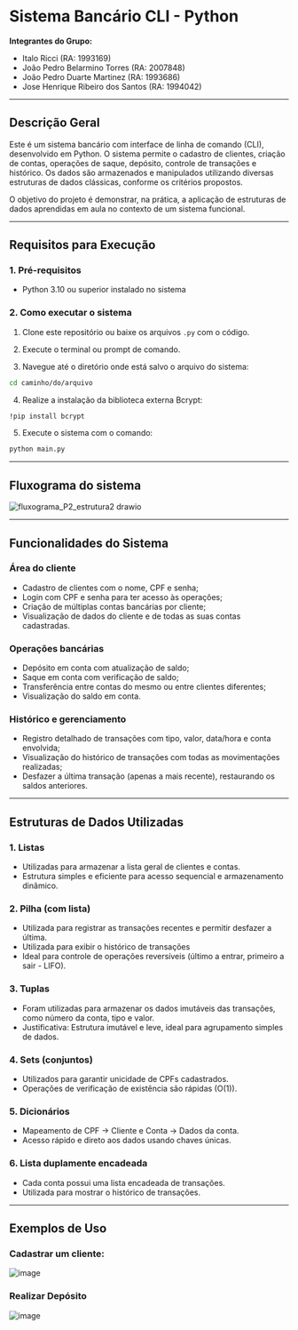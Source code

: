 # Sistema Bancário CLI - Python

**Integrantes do Grupo:**
* Italo Ricci (RA: 1993169)
* João Pedro Belarmino Torres (RA: 2007848)
* João Pedro Duarte Martinez (RA: 1993686)
* Jose Henrique Ribeiro dos Santos (RA: 1994042)

---

## Descrição Geral

Este é um sistema bancário com interface de linha de comando (CLI), desenvolvido em Python. O sistema permite o cadastro de clientes, criação de contas, operações de saque, depósito, controle de transações e histórico. Os dados são armazenados e manipulados utilizando diversas estruturas de dados clássicas, conforme os critérios propostos.

O objetivo do projeto é demonstrar, na prática, a aplicação de estruturas de dados aprendidas em aula no contexto de um sistema funcional.

---

## Requisitos para Execução

### 1. Pré-requisitos

* Python 3.10 ou superior instalado no sistema

### 2. Como executar o sistema

1. Clone este repositório ou baixe os arquivos `.py` com o código.

2. Execute o terminal ou prompt de comando.

3. Navegue até o diretório onde está salvo o arquivo do sistema:

```bash
cd caminho/do/arquivo
```
4. Realize a instalação da biblioteca externa Bcrypt:
```bash
!pip install bcrypt
```
5. Execute o sistema com o comando:

```bash
python main.py
```
---
## Fluxograma do sistema 
![fluxograma_P2_estrutura2 drawio](https://github.com/user-attachments/assets/9c87917c-0ac0-49d7-83ee-07a9f63e233b)


---

## Funcionalidades do Sistema

### Área do cliente

* Cadastro de clientes com o nome, CPF e senha;
* Login com CPF e senha  para ter acesso às operações;
* Criação de múltiplas contas bancárias por cliente;
* Visualização de dados do cliente e de todas as suas contas cadastradas.

### Operações bancárias
* Depósito em conta com atualização de saldo;
* Saque em conta com verificação de saldo;
* Transferência entre contas do mesmo ou entre clientes diferentes;
* Visualização do saldo em conta.

### Histórico e gerenciamento
* Registro detalhado de transações com tipo, valor, data/hora e conta envolvida;
* Visualização do histórico de transações com todas as movimentações realizadas;
* Desfazer a última transação (apenas a mais recente), restaurando os saldos anteriores.
  
---

## Estruturas de Dados Utilizadas

### 1. **Listas**

* Utilizadas para armazenar a lista geral de clientes e contas.
* Estrutura simples e eficiente para acesso sequencial e armazenamento dinâmico.

### 2. **Pilha (com lista)**

* Utilizada para registrar as transações recentes e permitir desfazer a última.
* Utilizada para exibir o histórico de transações
* Ideal para controle de operações reversíveis (último a entrar, primeiro a sair - LIFO).

### 3. **Tuplas**

* Foram utilizadas para armazenar os dados imutáveis das transações, como número da conta, tipo e valor.
* Justificativa: Estrutura imutável e leve, ideal para agrupamento simples de dados.

### 4. **Sets (conjuntos)**

* Utilizados para garantir unicidade de CPFs cadastrados.
* Operações de verificação de existência são rápidas (O(1)).

### 5. **Dicionários**

* Mapeamento de CPF → Cliente e Conta → Dados da conta.
* Acesso rápido e direto aos dados usando chaves únicas.

### 6. **Lista duplamente encadeada**

* Cada conta possui uma lista encadeada de transações.
* Utilizada para mostrar o histórico de transações.

---

## Exemplos de Uso

### Cadastrar um cliente:
![image](https://github.com/user-attachments/assets/81bd12e3-86cd-47c8-9505-980be5c80fe6)

### Realizar Depósito

![image](https://github.com/user-attachments/assets/8fea0ff7-e6c8-4eb1-837e-a5d16296f6c9)
